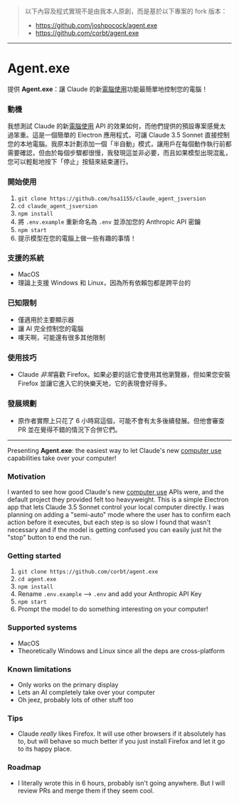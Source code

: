 > 以下內容及程式實現不是由我本人原創，而是基於以下專案的 fork 版本：
> - https://github.com/joshpocock/agent.exe 
> - https://github.com/corbt/agent.exe

---

# Agent.exe
提供 **Agent.exe**：讓 Claude 的新[電腦使用](https://www.anthropic.com/news/3-5-models-and-computer-use)功能最簡單地控制您的電腦！

### 動機
我想測試 Claude 的新[電腦使用](https://www.anthropic.com/news/3-5-models-and-computer-use) API 的效果如何，而他們提供的預設專案感覺太過笨重。這是一個簡單的 Electron 應用程式，可讓 Claude 3.5 Sonnet 直接控制您的本地電腦。我原本計劃添加一個「半自動」模式，讓用戶在每個動作執行前都需要確認，但由於每個步驟都很慢，我發現這並非必要，而且如果模型出現混亂，您可以輕鬆地按下「停止」按鈕來結束運行。

### 開始使用
1. `git clone https://github.com/hsa1155/claude_agent_jsversion`
2. `cd claude_agent_jsversion`
3. `npm install`
4. 將 `.env.example` 重新命名為 `.env` 並添加您的 Anthropic API 密鑰
5. `npm start`
6. 提示模型在您的電腦上做一些有趣的事情！

### 支援的系統
- MacOS
- 理論上支援 Windows 和 Linux，因為所有依賴包都是跨平台的

### 已知限制
- 僅適用於主要顯示器
- 讓 AI 完全控制您的電腦
- 噢天啊，可能還有很多其他限制

### 使用技巧
- Claude *非常*喜歡 Firefox。如果必要的話它會使用其他瀏覽器，但如果您安裝 Firefox 並讓它進入它的快樂天地，它的表現會好得多。

### 發展規劃
- 原作者實際上只花了 6 小時寫這個，可能不會有太多後續發展。但他會審查 PR 並在覺得不錯的情況下合併它們。

---

Presenting **Agent.exe**: the easiest way to let Claude's new [computer use](https://www.anthropic.com/news/3-5-models-and-computer-use) capabilities take over your computer!

### Motivation
I wanted to see how good Claude's new [computer use](https://www.anthropic.com/news/3-5-models-and-computer-use) APIs were, and the default project they provided felt too heavyweight. This is a simple Electron app that lets Claude 3.5 Sonnet control your local computer directly. I was planning on adding a "semi-auto" mode where the user has to confirm each action before it executes, but each step is so slow I found that wasn't necessary and if the model is getting confused you can easily just hit the "stop" button to end the run.

### Getting started
1. `git clone https://github.com/corbt/agent.exe`
2. `cd agent.exe`
3. `npm install`
4. Rename `.env.example` --> `.env` and add your Anthropic API Key
5. `npm start`
6. Prompt the model to do something interesting on your computer!

### Supported systems
- MacOS
- Theoretically Windows and Linux since all the deps are cross-platform

### Known limitations
- Only works on the primary display
- Lets an AI completely take over your computer
- Oh jeez, probably lots of other stuff too

### Tips
- Claude *really* likes Firefox. It will use other browsers if it absolutely has to, but will behave so much better if you just install Firefox and let it go to its happy place.

### Roadmap
- I literally wrote this in 6 hours, probably isn't going anywhere. But I will review PRs and merge them if they seem cool.
